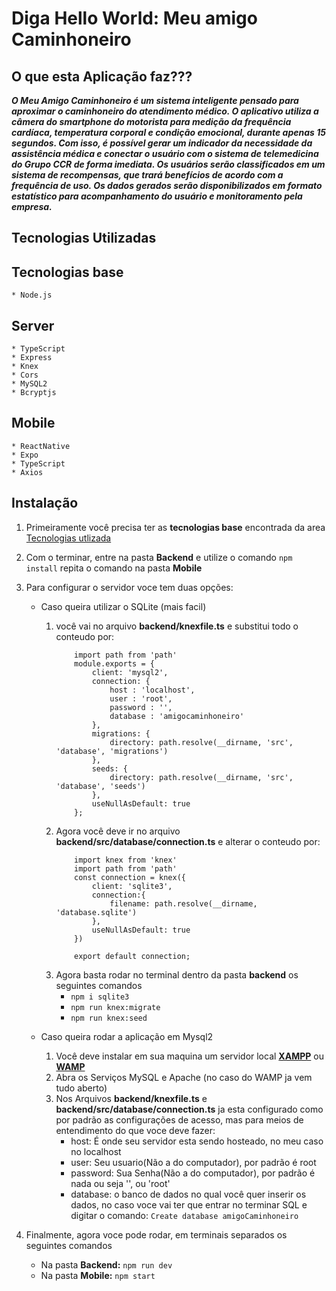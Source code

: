 # Diga Hello World: **Meu amigo Caminhoneiro**
## O que esta Aplicação faz???
***O Meu Amigo Caminhoneiro é um sistema inteligente pensado para aproximar o caminhoneiro do atendimento médico. O aplicativo utiliza a câmera do smartphone do motorista para medição da frequência cardíaca, temperatura corporal e condição emocional, durante apenas 15 segundos. Com isso, é possível gerar um indicador da necessidade da assistência médica e conectar o usuário com o sistema de telemedicina do Grupo CCR de forma imediata. Os usuários serão classificados em um sistema de recompensas, que trará benefícios de acordo com a frequência de uso. Os dados gerados serão disponibilizados em formato estatístico para acompanhamento do usuário e monitoramento pela empresa.*** 

## **Tecnologias Utilizadas**
## Tecnologias base
    * Node.js
    
## Server
    * TypeScript      
    * Express
    * Knex
    * Cors
    * MySQL2
    * Bcryptjs
    
## Mobile
    * ReactNative
    * Expo
    * TypeScript 
    * Axios

## Instalação
1. Primeiramente você precisa ter as **tecnologias base** encontrada da area [Tecnologias utlizada](#tecnologias-utilizadas)
2. Com o terminar, entre na pasta **Backend** e utilize o comando ```npm install``` repita o comando na pasta **Mobile**
3. Para configurar o servidor voce tem duas opções: 
   * Caso queira utilizar o SQLite (mais facil)
        1. você vai no arquivo **backend/knexfile.ts** e substitui todo o conteudo por:
            ``` 
                import path from 'path'
                module.exports = {
                    client: 'mysql2',
                    connection: {
                        host : 'localhost',
                        user : 'root',
                        password : '',
                        database : 'amigocaminhoneiro'
                    },
                    migrations: {
                        directory: path.resolve(__dirname, 'src', 'database', 'migrations')
                    },
                    seeds: {
                        directory: path.resolve(__dirname, 'src', 'database', 'seeds')
                    },
                    useNullAsDefault: true
                }; 
            ```
        2. Agora você deve ir no arquivo **backend/src/database/connection.ts** e alterar o conteudo por:
            ```
                import knex from 'knex'
                import path from 'path'
                const connection = knex({
                    client: 'sqlite3',
                    connection:{
                        filename: path.resolve(__dirname, 'database.sqlite')
                    },
                    useNullAsDefault: true
                })
                
                export default connection;
            ```
        3. Agora basta rodar no terminal dentro da pasta **backend** os  seguintes comandos
            * ```npm i sqlite3 ```
            * ```npm run knex:migrate ```
            * ```npm run knex:seed ```
         
    * Caso queira rodar a aplicação em Mysql2
        1. Você deve instalar em sua maquina um servidor local [**XAMPP**](https://www.apachefriends.org/pt_br/index.html) ou [**WAMP**](https://www.wampserver.com/en/)
        2. Abra os Serviços MySQL e Apache (no caso do WAMP ja vem tudo aberto)
        3. Nos Arquivos **backend/knexfile.ts** e **backend/src/database/connection.ts** ja esta configurado como por padrão as configurações de acesso, mas para meios de entendimento do que voce deve fazer:
            * host: É onde seu servidor esta sendo hosteado, no meu caso no localhost
            * user: Seu usuario(Não a do computador), por padrão é root
            * password: Sua Senha(Não a do computador), por padrão é nada ou seja '', ou 'root'
            * database: o banco de dados no qual você quer inserir os dados, no caso voce vai ter que entrar no terminar SQL e digitar o comando: ```Create database amigoCaminhoneiro```
        
4. Finalmente, agora voce pode rodar, em terminais separados os seguintes comandos
    * Na pasta **Backend:** ```npm run dev```
    * Na pasta **Mobile:** ```npm start```
